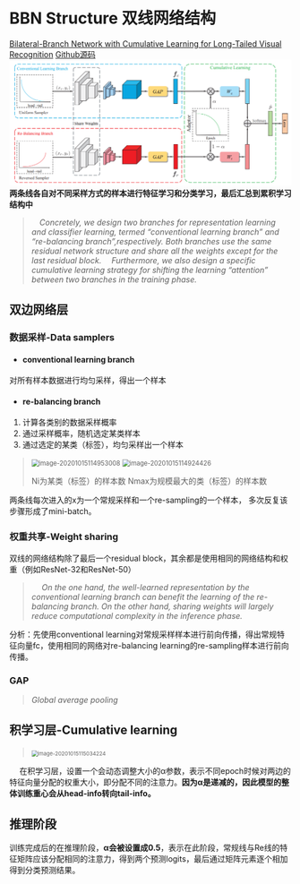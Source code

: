 # BBN Structure 双线网络结构
[ Bilateral-Branch Network with Cumulative Learning for Long-Tailed Visual Recognition]()
[Github源码]( https://github.com/Megvii-Nanjing/BBN)
![image-20201015114904048](./Resource/image-20201015114904048.png)
__两条线各自对不同采样方式的样本进行特征学习和分类学习，最后汇总到累积学习结构中__

>&emsp;_Concretely, we design two branches for representation learning and classifier learning, termed “conventional learning branch” and “re-balancing branch”,respectively. Both branches use the same residual network structure and share all the weights except for the last residual block. 
>&emsp;Furthermore, we also design a specific cumulative learning strategy for shifting the learning “attention” between two branches in the training phase._




## 双边网络层
### 数据采样-Data samplers
+ #### conventional learning branch
对所有样本数据进行均匀采样，得出一个样本
+ #### re-balancing branch
1. 计算各类别的数据采样概率
2. 通过采样概率，随机选定某类样本
3. 通过选定的某类（标签），均匀采样出一个样本

> <img src="D:\Users\Sangfor\Desktop\Articles\Resource\image-20201015114953008.png" alt="image-20201015114953008" style="zoom:80%;" />
>
> <img src="D:\Users\Sangfor\Desktop\Articles\Resource\image-20201015114924426.png" alt="image-20201015114924426" style="zoom:80%;" />
>
> Ni为某类（标签）的样本数
> Nmax为规模最大的类（标签）的样本数

两条线每次进入的x为一个常规采样和一个re-sampling的一个样本，
多次反复该步骤形成了mini-batch。

### 权重共享-Weight sharing
双线的网络结构除了最后一个residual block，其余都是使用相同的网络结构和权重（例如ResNet-32和ResNet-50）
>&emsp; _On the one hand, the well-learned representation by the conventional learning branch can benefit the learning of the re-balancing branch. On the other hand, sharing weights will largely reduce computational complexity in the inference phase._

分析：先使用conventional learning对常规采样样本进行前向传播，得出常规特征向量fc，使用相同的网络对re-balancing learning的re-sampling样本进行前向传播。
### GAP
> *Global average pooling*

## 积学习层-Cumulative learning

><img src="D:\Users\Sangfor\Desktop\Articles\Resource\image-20201015115034224.png" alt="image-20201015115034224" style="zoom: 67%;" />

&emsp; 在积学习层，设置一个会动态调整大小的α参数，表示不同epoch时候对两边的特征向量分配的权重大小，即分配不同的注意力。**因为α是递减的，因此模型的整体训练重心会从head-info转向tail-info。**

## 推理阶段
  训练完成后的在推理阶段，**α会被设置成0.5**，表示在此阶段，常规线与Re线的特征矩阵应该分配相同的注意力，得到两个预测logits，最后通过矩阵元素逐个相加得到分类预测结果。
